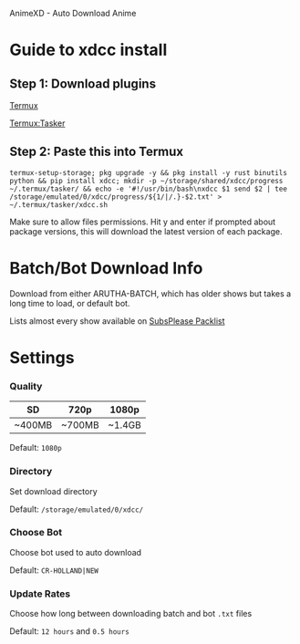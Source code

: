 AnimeXD - Auto Download Anime


# Guide to xdcc install

## Step 1: Download plugins

[Termux](https://www.f-droid.org/packages/com.termux/)

[Termux:Tasker](https://www.f-droid.org/packages/com.termux.tasker/)

## Step 2: Paste this into Termux
```
termux-setup-storage; pkg upgrade -y && pkg install -y rust binutils python && pip install xdcc; mkdir -p ~/storage/shared/xdcc/progress ~/.termux/tasker/ && echo -e '#!/usr/bin/bash\nxdcc $1 send $2 | tee /storage/emulated/0/xdcc/progress/${1/|/.}-$2.txt' > ~/.termux/tasker/xdcc.sh
```
Make sure to allow files permissions. Hit y and enter if prompted about package versions, this will download the latest version of each package.

# Batch/Bot Download Info
Download from either ARUTHA-BATCH, which has older shows but takes a long time to load, or default bot.

Lists almost every show available on [SubsPlease Packlist](https://subsplease.org/xdcc/)

# Settings

### Quality

|SD|720p|1080p|
|:-:|:-:|:-:|
|~400MB|~700MB|~1.4GB|

Default: `1080p`

### Directory

Set download directory

Default: `/storage/emulated/0/xdcc/`

### Choose Bot

Choose bot used to auto download

Default: `CR-HOLLAND|NEW`

### Update Rates

Choose how long between downloading batch and bot `.txt` files
 
Default: `12 hours` and `0.5 hours`
